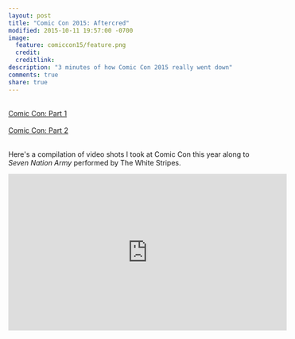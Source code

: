 ```yaml
---
layout: post
title: "Comic Con 2015: Aftercred"
modified: 2015-10-11 19:57:00 -0700
image:
  feature: comiccon15/feature.png
  credit: 
  creditlink: 
description: "3 minutes of how Comic Con 2015 really went down"
comments: true
share: true
---
```

<br>
<a href="/comic-con-2015">Comic Con: Part 1</a>
<br><br>
<a href="/comic-con-2015-2">Comic Con: Part 2</a>

<br>Here's a compilation of video shots I took at Comic Con this year along to <i>Seven Nation Army</i> performed by The White Stripes.


<iframe width="560" height="315" src="https://www.youtube.com/embed/Uyp03IPZq1o" frameborder="0" allowfullscreen></iframe>

